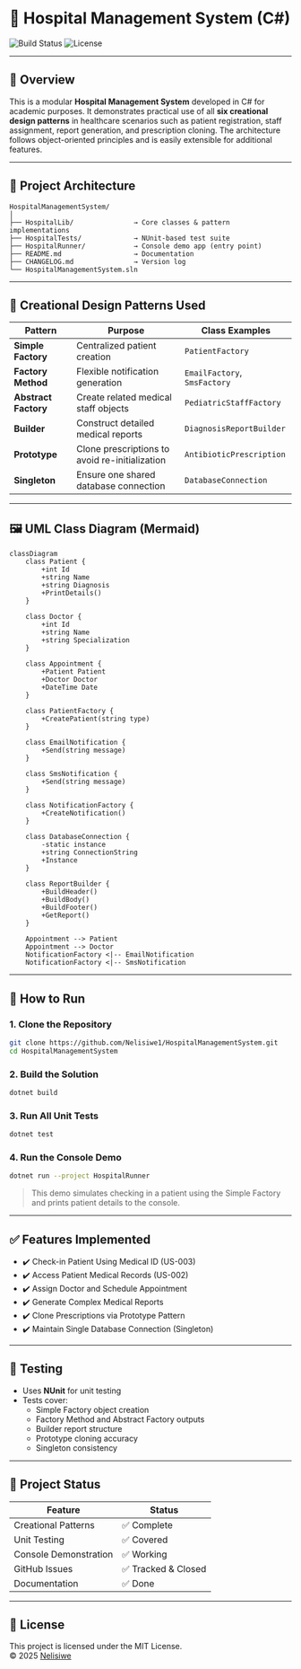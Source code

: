 
# 🏥 Hospital Management System (C#)

![Build Status](https://img.shields.io/badge/build-passing-brightgreen)
![License](https://img.shields.io/badge/license-MIT-blue.svg)

---

## 📘 Overview

This is a modular **Hospital Management System** developed in C# for academic purposes. It demonstrates practical use of all **six creational design patterns** in healthcare scenarios such as patient registration, staff assignment, report generation, and prescription cloning. The architecture follows object-oriented principles and is easily extensible for additional features.

---

## 🧱 Project Architecture

```
HospitalManagementSystem/
│
├── HospitalLib/               → Core classes & pattern implementations
├── HospitalTests/             → NUnit-based test suite
├── HospitalRunner/            → Console demo app (entry point)
├── README.md                  → Documentation
├── CHANGELOG.md               → Version log
└── HospitalManagementSystem.sln
```

---

## 🧩 Creational Design Patterns Used

| Pattern           | Purpose                                         | Class Examples                    |
|------------------|--------------------------------------------------|----------------------------------|
| **Simple Factory**   | Centralized patient creation                     | `PatientFactory`                 |
| **Factory Method**   | Flexible notification generation                 | `EmailFactory`, `SmsFactory`     |
| **Abstract Factory** | Create related medical staff objects             | `PediatricStaffFactory`          |
| **Builder**          | Construct detailed medical reports               | `DiagnosisReportBuilder`         |
| **Prototype**        | Clone prescriptions to avoid re-initialization   | `AntibioticPrescription`         |
| **Singleton**        | Ensure one shared database connection            | `DatabaseConnection`             |

---

## 🖼️ UML Class Diagram (Mermaid)

```mermaid
classDiagram
    class Patient {
        +int Id
        +string Name
        +string Diagnosis
        +PrintDetails()
    }

    class Doctor {
        +int Id
        +string Name
        +string Specialization
    }

    class Appointment {
        +Patient Patient
        +Doctor Doctor
        +DateTime Date
    }

    class PatientFactory {
        +CreatePatient(string type)
    }

    class EmailNotification {
        +Send(string message)
    }

    class SmsNotification {
        +Send(string message)
    }

    class NotificationFactory {
        +CreateNotification()
    }

    class DatabaseConnection {
        -static instance
        +string ConnectionString
        +Instance
    }

    class ReportBuilder {
        +BuildHeader()
        +BuildBody()
        +BuildFooter()
        +GetReport()
    }

    Appointment --> Patient
    Appointment --> Doctor
    NotificationFactory <|-- EmailNotification
    NotificationFactory <|-- SmsNotification
```

---

## 🚀 How to Run

### 1. Clone the Repository

```bash
git clone https://github.com/Nelisiwe1/HospitalManagementSystem.git
cd HospitalManagementSystem
```

### 2. Build the Solution

```bash
dotnet build
```

### 3. Run All Unit Tests

```bash
dotnet test
```

### 4. Run the Console Demo

```bash
dotnet run --project HospitalRunner
```

> This demo simulates checking in a patient using the Simple Factory and prints patient details to the console.

---

## ✅ Features Implemented

- ✔️ Check-in Patient Using Medical ID (US-003)
- ✔️ Access Patient Medical Records (US-002)
- ✔️ Assign Doctor and Schedule Appointment
- ✔️ Generate Complex Medical Reports
- ✔️ Clone Prescriptions via Prototype Pattern
- ✔️ Maintain Single Database Connection (Singleton)

---

## 🧪 Testing

- Uses **NUnit** for unit testing
- Tests cover:
  - Simple Factory object creation
  - Factory Method and Abstract Factory outputs
  - Builder report structure
  - Prototype cloning accuracy
  - Singleton consistency

---

## 📂 Project Status

| Feature                         | Status   |
|----------------------------------|----------|
| Creational Patterns             | ✅ Complete |
| Unit Testing                    | ✅ Covered |
| Console Demonstration           | ✅ Working |
| GitHub Issues                   | ✅ Tracked & Closed |
| Documentation                   | ✅ Done |

---

## 🧾 License

This project is licensed under the MIT License.  
© 2025 [Nelisiwe](https://github.com/Nelisiwe1)


